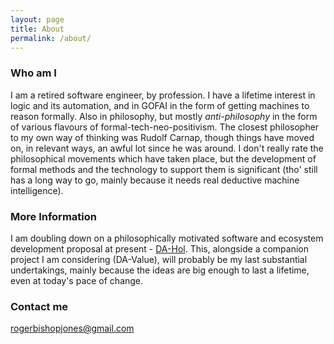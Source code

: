 ```yaml
---
layout: page
title: About
permalink: /about/
---
```


### Who am I

I am a retired software engineer, by profession.
I have a lifetime interest in logic and its automation, and in GOFAI in the form of getting machines to reason formally.
Also in philosophy, but mostly _anti-philosophy_ in the form of various flavours of formal-tech-neo-positivism.
The closest philosopher to my own way of thinking was Rudolf Carnap, though things have moved on, in relevant ways, an awful lot since he was around.
I don't really rate the philosophical movements which have taken place, but the development of formal methods and the technology to support them is significant (tho' still has a long way to go, mainly because it needs real deductive machine intelligence).

### More Information

I am doubling down on a philosophically motivated software and ecosystem development proposal at present - [DA-Hol](https://rbjones.github.io/DA-Hol).
This, alongside a companion project I am considering (DA-Value), will probably be my last substantial undertakings, mainly because the ideas are big enough to last a lifetime, even at today's pace of change.

### Contact me

[rogerbishopjones@gmail.com](mailto:rogerbishopjones@gmail.com)